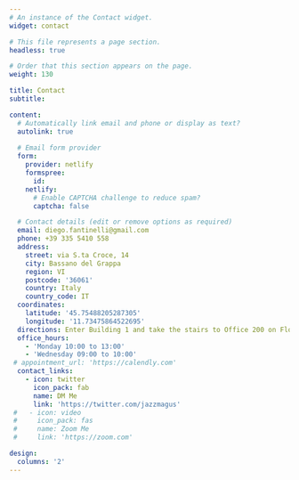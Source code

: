 ```yaml
---
# An instance of the Contact widget.
widget: contact

# This file represents a page section.
headless: true

# Order that this section appears on the page.
weight: 130

title: Contact
subtitle:

content:
  # Automatically link email and phone or display as text?
  autolink: true
  
  # Email form provider
  form:
    provider: netlify
    formspree:
      id:
    netlify:
      # Enable CAPTCHA challenge to reduce spam?
      captcha: false

  # Contact details (edit or remove options as required)
  email: diego.fantinelli@gmail.com
  phone: +39 335 5410 558
  address:
    street: via S.ta Croce, 14
    city: Bassano del Grappa
    region: VI
    postcode: '36061'
    country: Italy
    country_code: IT
  coordinates:
    latitude: '45.75488205287305'
    longitude: '11.73475864522695'
  directions: Enter Building 1 and take the stairs to Office 200 on Floor 2
  office_hours:
    - 'Monday 10:00 to 13:00'
    - 'Wednesday 09:00 to 10:00'
 # appointment_url: 'https://calendly.com'
  contact_links:
    - icon: twitter
      icon_pack: fab
      name: DM Me
      link: 'https://twitter.com/jazzmagus'
 #   - icon: video
 #     icon_pack: fas
 #     name: Zoom Me
 #     link: 'https://zoom.com'

design:
  columns: '2'
---
```

